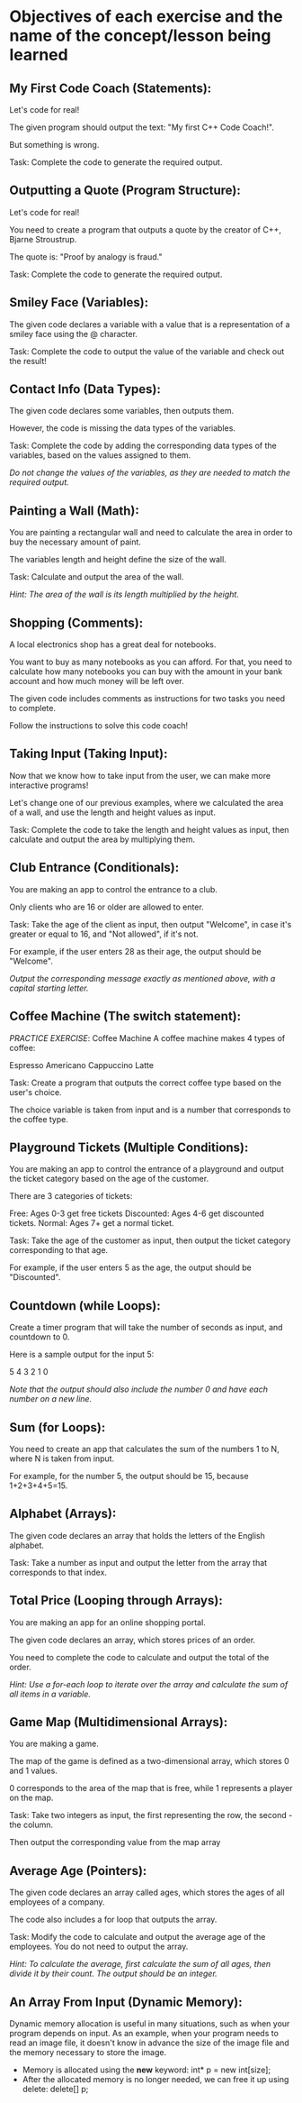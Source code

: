 # **Objectives of each exercise and the name of the concept/lesson being learned**

## **My First Code Coach (Statements):**

Let's code for real!

The given program should output the text: "My first C++ Code Coach!".

But something is wrong.

Task: Complete the code to generate the required output.

## **Outputting a Quote (Program Structure):**

Let's code for real!

You need to create a program that outputs a quote by the creator of C++, Bjarne Stroustrup.

The quote is: "Proof by analogy is fraud."

Task: Complete the code to generate the required output.

## **Smiley Face (Variables):**

The given code declares a variable with a value that is a representation of a smiley face using the @ character.

Task: Complete the code to output the value of the variable and check out the result!

## **Contact Info (Data Types):**

The given code declares some variables, then outputs them.

However, the code is missing the data types of the variables.

Task: Complete the code by adding the corresponding data types of the variables, based on the values assigned to them.

*Do not change the values of the variables, as they are needed to match the required output.*

## **Painting a Wall (Math):**

You are painting a rectangular wall and need to calculate the area in order to buy the necessary amount of paint.

The variables length and height define the size of the wall.

Task: Calculate and output the area of the wall.

*Hint: The area of the wall is its length multiplied by the height.*

## **Shopping (Comments):**

A local electronics shop has a great deal for notebooks.

You want to buy as many notebooks as you can afford. For that, you need to calculate how many notebooks you can buy with the amount in your bank account and how much money will be left over.

The given code includes comments as instructions for two tasks you need to complete.

Follow the instructions to solve this code coach!

## **Taking Input (Taking Input):**

Now that we know how to take input from the user, we can make more interactive programs!

Let's change one of our previous examples, where we calculated the area of a wall, and use the length and height values as input.

Task: Complete the code to take the length and height values as input, then calculate and output the area by multiplying them.

## **Club Entrance (Conditionals):**

You are making an app to control the entrance to a club.

Only clients who are 16 or older are allowed to enter.

Task: Take the age of the client as input, then output "Welcome", in case it's greater or equal to 16, and "Not allowed", if it's not.

For example, if the user enters 28 as their age, the output should be "Welcome".

*Output the corresponding message exactly as mentioned above, with a capital starting letter.*

## **Coffee Machine (The switch statement):**

*PRACTICE EXERCISE*:
Coffee Machine
A coffee machine makes 4 types of coffee:

Espresso
Americano
Cappuccino
Latte

Task: Create a program that outputs the correct coffee type based on the user's choice.

The choice variable is taken from input and is a number that corresponds to the coffee type.

## **Playground Tickets (Multiple Conditions):**
You are making an app to control the entrance of a playground and output the ticket category based on the age of the customer.

There are 3 categories of tickets:

Free: Ages 0-3 get free tickets
Discounted: Ages 4-6 get discounted tickets.
Normal: Ages 7+ get a normal ticket.

Task: Take the age of the customer as input, then output the ticket category corresponding to that age.

For example, if the user enters 5 as the age, the output should be "Discounted".

## **Countdown (while Loops):**
Create a timer program that will take the number of seconds as input, and countdown to 0.

Here is a sample output for the input 5:

5
4
3
2
1
0

*Note that the output should also include the number 0 and have each number on a new line.*

## **Sum (for Loops):**

You need to create an app that calculates the sum of the numbers 1 to N, where N is taken from input.

For example, for the number 5, the output should be 15, because 1+2+3+4+5=15.

## **Alphabet (Arrays):**
The given code declares an array that holds the letters of the English alphabet.

Task: Take a number as input and output the letter from the array that corresponds to that index.

## **Total Price (Looping through Arrays):**
You are making an app for an online shopping portal. 

The given code declares an array, which stores prices of an order.

You need to complete the code to calculate and output the total of the order.

*Hint: Use a for-each loop to iterate over the array and calculate the sum of all items in a variable.*

## **Game Map (Multidimensional Arrays):**
You are making a game.

The map of the game is defined as a two-dimensional array, which stores 0 and 1 values.

0 corresponds to the area of the map that is free, while 1 represents a player on the map.

Task: Take two integers as input, the first representing the row, the second - the column.

Then output the corresponding value from the map array

## **Average Age (Pointers):**

The given code declares an array called ages, which stores the ages of all employees of a company.

The code also includes a for loop that outputs the array. 

Task: Modify the code to calculate and output the average age of the employees. You do not need to output the array.

*Hint: To calculate the average, first calculate the sum of all ages, then divide it by their count. The output should be an integer.*

## **An Array From Input (Dynamic Memory):**
Dynamic memory allocation is useful in many situations, such as when your program depends on input. As an example, when your program needs to read an image file, it doesn't know in advance the size of the image file and the memory necessary to store the image.

* Memory is allocated using the <b>new</b> keyword: int* p = new int[size];
* After the allocated memory is no longer needed, we can free it up using delete: delete[] p;
